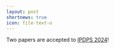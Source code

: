 ```yaml
---
layout: post
shortnews: true
icon: file-text-o
---
```

Two papers are accepted to [IPDPS 2024]!

[IPDPS 2024]: https://www.ipdps.org/
